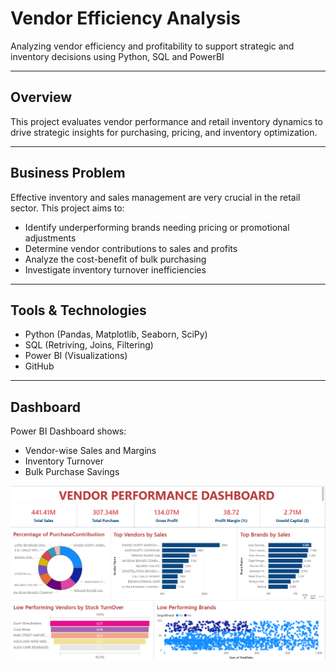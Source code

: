 # Vendor Efficiency Analysis 
Analyzing vendor efficiency and profitability to support strategic and inventory decisions using Python, SQL and PowerBI

---
## Overview

This project evaluates vendor performance and retail inventory dynamics to drive strategic insights for purchasing, pricing, and inventory optimization. 

---

## Business Problem
Effective inventory and sales management are very crucial in the retail sector. This project aims to:
- Identify underperforming brands needing pricing or promotional adjustments
- Determine vendor contributions to sales and profits
- Analyze the cost-benefit of bulk purchasing
- Investigate inventory turnover inefficiencies

---

## Tools & Technologies
- Python (Pandas, Matplotlib, Seaborn, SciPy)
- SQL (Retriving, Joins, Filtering)
- Power BI (Visualizations)
- GitHub

---
## Dashboard
Power BI Dashboard shows:
- Vendor-wise Sales and Margins
- Inventory Turnover
- Bulk Purchase Savings

![Vendor Efficiency Dashboard](Dashboard.png)
